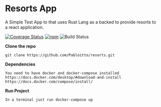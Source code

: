 # Resorts App

A Simple Test App to that uses Rust Lang as a backed to provide resorts to a react application.

[![Coverage Status](https://coveralls.io/repos/github/Pabloitto/resorts/badge.svg?branch=master)](https://github.com/Pabloitto/resorts?branch=master)
[![npm](https://img.shields.io/github/license/mashape/apistatus.svg)](https://github.com/Pabloitto/resorts/blob/master/LICENSE)
![Build Status](https://img.shields.io/static/v1?label=build%20status&message=unknown&color=gray)


**Clone the repo**
```
git clone https://github.com/Pabloitto/resorts.git
```

**Dependencies**
```
You need to have docker and docker-compose installed
https://docs.docker.com/desktop/#download-and-install
https://docs.docker.com/compose/install/
```

**Run Project**
```
In a terminal just run docker-compose up
```

